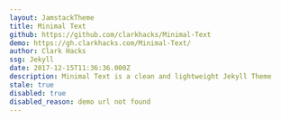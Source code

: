 ```yaml
---
layout: JamstackTheme
title: Minimal Text
github: https://github.com/clarkhacks/Minimal-Text
demo: https://gh.clarkhacks.com/Minimal-Text/
author: Clark Hacks
ssg: Jekyll
date: 2017-12-15T11:36:36.000Z
description: Minimal Text is a clean and lightweight Jekyll Theme
stale: true
disabled: true
disabled_reason: demo url not found
---
```

